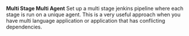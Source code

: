 **Multi Stage Multi Agent**
Set up a multi stage jenkins pipeline where each stage is run on a unique agent. This is a very useful approach when you have multi language application or application that has conflicting dependencies.
